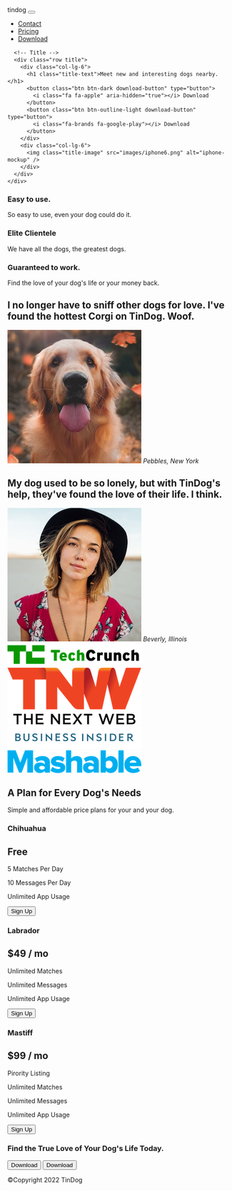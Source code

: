 <!DOCTYPE html>
<html>

<head>
  <meta charset="utf-8" />
  <title>TinDog</title>
  <!-- Bootstrap Scripts -->
  <script src="https://code.jquery.com/jquery-3.4.1.slim.min.js"
    integrity="sha384-J6qa4849blE2+poT4WnyKhv5vZF5SrPo0iEjwBvKU7imGFAV0wwj1yYfoRSJoZ+n"
    crossorigin="anonymous"></script>

  <script src="https://cdn.jsdelivr.net/npm/popper.js@1.16.0/dist/umd/popper.min.js"
    integrity="sha384-Q6E9RHvbIyZFJoft+2mJbHaEWldlvI9IOYy5n3zV9zzTtmI3UksdQRVvoxMfooAo"
    crossorigin="anonymous"></script>

  <script src="https://stackpath.bootstrapcdn.com/bootstrap/4.4.1/js/bootstrap.min.js"
    integrity="sha384-wfSDF2E50Y2D1uUdj0O3uMBJnjuUD4Ih7YwaYd1iqfktj0Uod8GCExl3Og8ifwB6"
    crossorigin="anonymous"></script>
  <script src="https://cdn.jsdelivr.net/npm/bootstrap@5.2.0-beta1/dist/js/bootstrap.bundle.min.js"
    integrity="sha384-pprn3073KE6tl6bjs2QrFaJGz5/SUsLqktiwsUTF55Jfv3qYSDhgCecCxMW52nD2"
    crossorigin="anonymous"></script>
  <!-- Font Awsome -->
  <script src="https://kit.fontawesome.com/7553a42aca.js" crossorigin="anonymous"></script>
  <!-- Google Fonts -->
  <link
    href="https://fonts.googleapis.com/css2?family=Montserrat:ital,wght@0,100;0,200;0,300;0,400;0,500;0,600;0,700;0,800;0,900;1,100;1,200;1,300;1,400;1,500;1,600;1,700;1,800;1,900&family=Ubuntu:ital,wght@0,300;0,400;0,500;0,700;1,300;1,400;1,500;1,700&display=swap"
    rel="stylesheet" />
  <!-- CSS Stylesheets -->
  <link href="https://cdn.jsdelivr.net/npm/bootstrap@5.2.0-beta1/dist/css/bootstrap.min.css" rel="stylesheet"
    integrity="sha384-0evHe/X+R7YkIZDRvuzKMRqM+OrBnVFBL6DOitfPri4tjfHxaWutUpFmBp4vmVor" crossorigin="anonymous" />
  <link href="https://stackpath.bootstrapcdn.com/bootstrap/4.1.3/css/bootstrap.min.css" rel="stylesheet" />

  <link rel="stylesheet" href="./css/styles.css" />
</head>

<body>
  <section id="title">
    <div class="container-fluid">
      <!-- Nav Bar -->
      <nav class="navbar navbar-expand-lg navbar-dark">
        <a class="navbar-brand">tindog</a>
        <button class="navbar-toggler" type="button" data-bs-toggle="collapse" data-bs-target="#navbarNavAltMarkup"
          aria-controls="navbarNavAltMarkup" aria-expanded="false" aria-label="Toggle navigation">
          <span class="navbar-toggler-icon"></span>
        </button>
        <div class="collapse navbar-collapse" id="navbarNavAltMarkup">
          <ul class="navbar-nav ms-auto">
            <li class="nav-item">
              <a class="nav-link" href="#footer">Contact</a>
            </li>
            <li class="nav-item">
              <a class="nav-link" href="#pricing">Pricing</a>
            </li>
            <li class="nav-item">
              <a class="nav-link" href="#cta">Download</a>
            </li>
          </ul>
        </div>
      </nav>

      <!-- Title -->
      <div class="row title">
        <div class="col-lg-6">
          <h1 class="title-text">Meet new and interesting dogs nearby.</h1>
          <button class="btn btn-dark download-button" type="button">
            <i class="fa fa-apple" aria-hidden="true"></i> Download
          </button>
          <button class="btn btn-outline-light download-button" type="button">
            <i class="fa-brands fa-google-play"></i> Download
          </button>
        </div>
        <div class="col-lg-6">
          <img class="title-image" src="images/iphone6.png" alt="iphone-mockup" />
        </div>
      </div>
    </div>
  </section>

  <!-- Features -->

  <section id="features">
    <div class="row">
      <div class="col-lg-4">
        <i class="fa-solid fa-circle-check fa-5x feature-icon"></i>
        <h3>Easy to use.</h3>
        <p class="feature-text">So easy to use, even your dog could do it.</p>
      </div>
      <div class="col-lg-4">
        <i class="fa-solid fa-bullseye fa-5x feature-icon"></i>
        <h3>Elite Clientele</h3>
        <p class="feature-text">We have all the dogs, the greatest dogs.</p>
      </div>
      <div class="col-lg-4">
        <i class="fa-solid fa-heart fa-5x feature-icon"></i>
        <h3>Guaranteed to work.</h3>
        <p class="feature-text">Find the love of your dog's life or your money back.</p>
      </div>
    </div>
  </section>

  <!-- Testimonials -->

  <section id="testimonials">
    <div id="carouselExampleSlidesOnly" class="carousel slide" data-ride="carousel" data-interval="5000">
      <div class="carousel-inner">
        <div class="carousel-item active">
          <h2 class="testi-text">
            I no longer have to sniff other dogs for love. I've found the hottest
            Corgi on TinDog. Woof.
          </h2>
          <img class="testi-photo" src="images/dog-img.jpg" alt="dog-profile" />
          <em class="testi-small">Pebbles, New York</em>
        </div>
        <div class="carousel-item">
          <h2 class="testi-text">My dog used to be so lonely, but with TinDog's help, they've found the love of their
            life. I think.</h2>
          <img class="testi-photo" src="images/lady-img.jpg" alt="lady-profile">
          <em class="testi-small">Beverly, Illinois</em>
        </div>
      </div>
      <a class="carousel-control-prev" href="#carouselExampleSlidesOnly" role="button" data-slide="prev">
        <span class="carousel-control-prev-icon" aria-hidden="true"></span>
      </a>
      <a class="carousel-control-next" href="#carouselExampleSlidesOnly" role="button" data-slide="next">
        <span class="carousel-control-next-icon" aria-hidden="true"></span>
      </a>

  </section>

  <!-- Press -->

  <section id="press">
    <img class="press-logo" src="images/techcrunch.png" alt="tc-logo" />
    <img class="press-logo" src="images/tnw.png" alt="tnw-logo" />
    <img class="press-logo" src="images/bizinsider.png" alt="biz-insider-logo" />
    <img class="press-logo" src="images/mashable.png" alt="mashable-logo" />
  </section>

  <!-- Pricing -->

  <section id="pricing">
    <h2>A Plan for Every Dog's Needs</h2>
    <p>Simple and affordable price plans for your and your dog.</p>
    <div class="row">
      <div class="pricing-column col-lg-4 col-md-6">
        <div class="card">
          <div class="card-header">
            <h3>Chihuahua</h3>
          </div>
          <div class="card-body">
            <h2>Free</h2>
            <p>5 Matches Per Day</p>
            <p>10 Messages Per Day</p>
            <p>Unlimited App Usage</p>
            <button class="btn btn-lg btn-block btn-outline-dark" type="button">Sign Up</button>
          </div>
        </div>
      </div>
      <div class="pricing-column col-lg-4 col-md-6">
        <div class="card">
          <div class="card-header">
            <h3>Labrador</h3>
          </div>
          <div class="card-body">
            <h2>$49 / mo</h2>
            <p>Unlimited Matches</p>
            <p>Unlimited Messages</p>
            <p>Unlimited App Usage</p>
            <button class="btn btn-lg btn-block btn-dark" type="button">Sign Up</button>
          </div>
        </div>
      </div>
      <div class="pricing-column col-lg-4">
        <div class="card">
          <div class="card-header">
            <h3>Mastiff</h3>
          </div>
          <div class="card-body">
            <h2>$99 / mo</h2>
            <p>Pirority Listing</p>
            <p>Unlimited Matches</p>
            <p>Unlimited Messages</p>
            <p>Unlimited App Usage</p>
            <button class="btn btn-lg btn-block btn-dark" type="button">Sign Up</button>
          </div>
        </div>
      </div>
    </div>


  </section>

  <!-- Call to Action -->

  <section id="cta">
    <h3 class="cta-title">Find the True Love of Your Dog's Life Today.</h3>
    <button class="btn btn-lg btn-dark download-button" type="button">
      <i class="fa fa-apple" aria-hidden="true"></i> Download
    </button>
    <button class="btn btn-lg btn-light download-button" type="button">
      <i class="fa-brands fa-google-play"></i> Download
    </button>
  </section>

  <!-- Footer -->

  <footer id="footer">
    <i class="footer-icon fa-brands fa-twitter"></i>
    <i class="footer-icon fa-brands fa-facebook-f"></i>
    <i class="footer-icon fa-brands fa-instagram"></i>
    <i class="footer-icon fa-solid fa-envelope"></i>
    <p>©Copyright 2022 TinDog</p>
  </footer>
</body>

</html>
